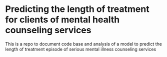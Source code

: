 # Predicting the length of treatment for clients of mental health counseling services
This is a repo to document code base and analysis of a model to predict the length of treatment episode of serious mental illness counseling services
